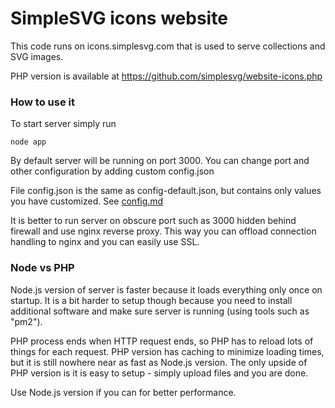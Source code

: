 # SimpleSVG icons website

This code runs on icons.simplesvg.com that is used to serve collections and SVG images.

PHP version is available at https://github.com/simplesvg/website-icons.php


### How to use it

To start server simply run

```
node app
```

By default server will be running on port 3000. You can change port and other configuration by adding custom config.json

File config.json is the same as config-default.json, but contains only values you have customized. See [config.md](config.md)

It is better to run server on obscure port such as 3000 hidden behind firewall and use nginx reverse proxy. This way you can offload connection handling to nginx and you can easily use SSL.


### Node vs PHP

Node.js version of server is faster because it loads everything only once on startup. It is a bit harder to setup though because you need to install additional software and make sure server is running (using tools such as "pm2").

PHP process ends when HTTP request ends, so PHP has to reload lots of things for each request. PHP version has caching to minimize loading times, but it is still nowhere near as fast as Node.js version. The only upside of PHP version is it is easy to setup - simply upload files and you are done.

Use Node.js version if you can for better performance.
